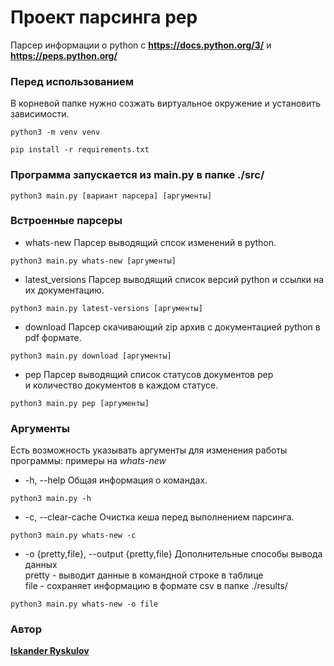 # Проект парсинга pep

Парсер информации о python с **https://docs.python.org/3/** и  **https://peps.python.org/**
### Перед использованием
В корневой папке нужно созжать виртуальное окружение и установить зависимости.
```
python3 -m venv venv
```
```
pip install -r requirements.txt
```
### Программа запускается из main.py в папке ./src/
```
python3 main.py [вариант парсера] [аргументы]
```
### Встроенные парсеры
- whats-new
Парсер выводящий спсок изменений в python.
```
python3 main.py whats-new [аргументы]
```
- latest_versions
Парсер выводящий список версий python и ссылки на их документацию.
```
python3 main.py latest-versions [аргументы]
```
- download
Парсер скачивающий zip архив с документацией python в pdf формате.
```
python3 main.py download [аргументы]
```
- pep
Парсер выводящий список статусов документов pep   
и количество документов в каждом статусе. 
```
python3 main.py pep [аргументы]
```
### Аргументы
Есть возможность указывать аргументы для изменения работы программы:
примеры на *whats-new*
- -h, --help
Общая информация о командах.
```
python3 main.py -h
```
- -c, --clear-cache
Очистка кеша перед выполнением парсинга.
```
python3 main.py whats-new -c
```
- -o {pretty,file}, --output {pretty,file}
Дополнительные способы вывода данных   
pretty - выводит данные в командной строке в таблице   
file - сохраняет информацию в формате csv в папке ./results/
```
python3 main.py whats-new -o file
```
### Автор
**[Iskander Ryskulov](https://github.com/IskanderRRR)**
